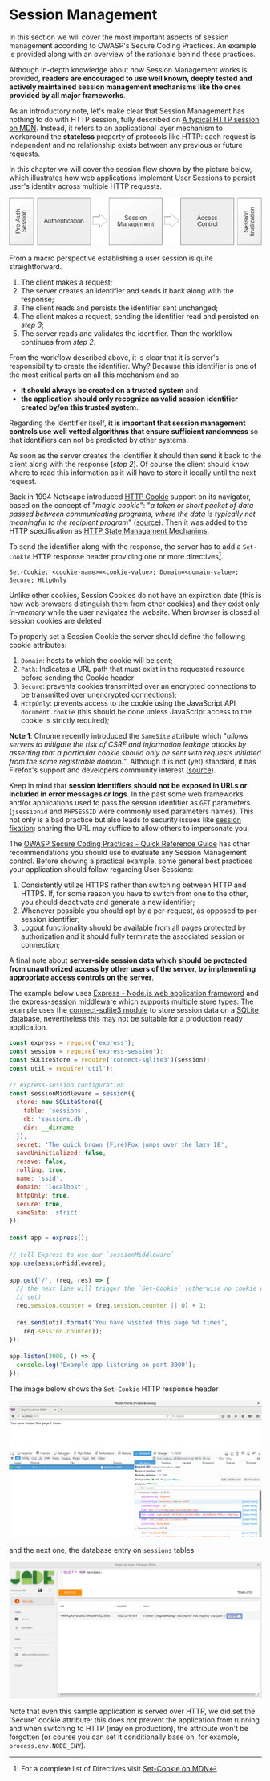 Session Management
==================

In this section we will cover the most important aspects of session management
according to OWASP's Secure Coding Practices. An example is provided along with
an overview of the rationale behind these practices.

Although in-depth knowledge about how Session Management works is provided,
**readers are encouraged to use well known, deeply tested and actively
maintained session management mechanisms like the ones provided by all major
frameworks**.

As an introductory note, let's make clear that Session Management has nothing
to do with HTTP session, fully described on [A typical HTTP session on MDN][1].
Instead, it refers to an applicational layer mechanism to workaround the
**stateless** property of protocols like HTTP: each request is independent and
no relationship exists between any previous or future requests.

In this chapter we will cover the session flow shown by the picture below,
which illustrates how web applications implement User Sessions to persist
user's identity across multiple HTTP requests.

![Session Flow][2]

From a macro perspective establishing a user session is quite straightforward.

1. The client makes a request;
2. The server creates an identifier and sends it back along with the response;
3. The client reads and persists the identifier sent unchanged;
4. The client makes a request, sending the identifier read and persisted on
   _step 3_;
5. The server reads and validates the identifier. Then the workflow continues
   from _step 2_.

From the workflow described above, it is clear that it is server's
responsibility to create the identifier. Why? Because this identifier is one of
the most critical parts on all this mechanism and so

* **it should always be created on a trusted system** and
* **the application should only recognize as valid session identifier created
  by/on this trusted system**.

Regarding the identifier itself, **it is important that session management
controls use well vetted algorithms that ensure sufficient randomness** so that
identifiers can not be predicted by other systems.

As soon as the server creates the identifier it should then send it back to the
client along with the response (_step 2_). Of course the client should know
where to read this information as it will have to store it locally until the
next request.

Back in 1994 Netscape introduced [HTTP Cookie][3] support on its navigator,
based on the concept of "_magic cookie_": "_a token or short packet of data
passed between communicating programs, where the data is typically not
meaningful to the recipient program_" ([source][4]). Then it was added to the
HTTP specification as [HTTP State Managament Mechanims][5].

To send the identifier along with the response, the server has to add a
`Set-Cookie` HTTP response header providing one or more directives[^1].

```
Set-Cookie: <cookie-name>=<cookie-value>; Domain=<domain-value>; Secure; HttpOnly
```

Unlike other cookies, Session Cookies do not have an expiration date (this is
how web browsers distinguish them from other cookies) and they exist only
_in-memory_ while the user navigates the website. When browser is closed all
session cookies are deleted

To properly set a Session Cookie the server should define the following cookie
attributes:

1. `Domain`: hosts to which the cookie will be sent;
2. `Path`: Indicates a URL path that must exist in the requested resource
   before sending the Cookie header
3. `Secure`: prevents cookies transmitted over an encrypted connections to be
   transmitted over unencrypted connections);
4. `HttpOnly`: prevents access to the cookie using the JavaScript API
   `document.cookie` (this should be done unless JavaScript access to the
   cookie is strictly required);

**Note 1**: Chrome recently introduced the `SameSite` attribute which "_allows
servers to mitigate the risk of CSRF and information leakage attacks by
asserting that a particular cookie should only be sent with requests initiated
from the same registrable domain._". Although it is not (yet) standard, it has
Firefox's support and developers community interest ([source][6]).

Keep in mind that **session identifiers should not be exposed in URLs or
included in error messages or logs**.
In the past some web frameworks and/or applications used to pass the session
identifier as `GET` parameters (`jsessionid` and `PHPSESSID` were commonly used
parameters names). This not only is a bad practice but also leads to security
issues like [session fixation][7]: sharing the URL may suffice to allow others
to impersonate you.

The [OWASP Secure Coding Practices - Quick Reference Guide][8] has other
recommendations you should use to evaluate any Session Management control.
Before showing a practical example, some general best practices your
application should follow regarding User Sessions:

1. Consistently utilize HTTPS rather than switching between HTTP and HTTPS. If,
   for some reason you have to switch from one to the other, you should
   deactivate and generate a new identifier;
2. Whenever possible you should opt by a per-request, as opposed to per-session
   identifier;
3. Logout functionality should be available from all pages protected by
   authorization and it should fully terminate the associated session or
   connection;

A final note about **server-side session data which should be protected from
unauthorized access by other users of the server, by implementing appropriate
access controls on the server**.

The example below uses [Express - Node.js web application frameword][9] and the
[express-session middleware][10] which supports multiple store types. The
example uses the [connect-sqlite3 module][11] to store session data on a
[SQLite][12] database, nevertheless this may not be suitable for a production
ready application.

```javascript
const express = require('express');
const session = require('express-session');
const SQLiteStore = require('connect-sqlite3')(session);
const util = require('util');

// express-session configuration
const sessionMiddleware = session({
  store: new SQLiteStore({
    table: 'sessions',
    db: 'sessions.db',
    dir: __dirname
  }),
  secret: 'The quick brown (Fire)Fox jumps over the lazy IE',
  saveUninitialized: false,
  resave: false,
  rolling: true,
  name: 'ssid',
  domain: 'localhost',
  httpOnly: true,
  secure: true,
  sameSite: 'strict'
});

const app = express();

// tell Express to use our `sessionMiddleware`
app.use(sessionMiddleware);

app.get('/', (req, res) => {
  // the next line will trigger the `Set-Cookie` (otherwise no cookie would be
  // set)
  req.session.counter = (req.session.counter || 0) + 1;

  res.send(util.format('You have visited this page %d times',
    req.session.counter));
});

app.listen(3000, () => {
  console.log('Example app listening on port 3000');
});
```
The image below shows the `Set-Cookie` HTTP response header

![`Set-Cookie HTTP response header][13]

and the next one, the database entry on `sessions` tables

![entry on database `sessions` table][14]

Note that even this sample application is served over HTTP, we did set the
'Secure' cookie attribute: this does not prevent the application from running
and when switching to HTTP (may on production), the attribute won't be
forgotten (or course you can set it conditionally base on, for example,
`process.env.NODE_ENV`).

[^1]: For a complete list of Directives visit [Set-Cookie on MDN][15]

[1]: https://developer.mozilla.org/en-US/docs/Web/HTTP/Session
[2]: images/session-flow.png
[3]: https://en.wikipedia.org/wiki/HTTP_cookie
[4]: https://en.wikipedia.org/wiki/Magic_cookie
[5]: https://tools.ietf.org/html/rfc6265
[6]: https://www.chromestatus.com/feature/4672634709082112
[7]: https://www.owasp.org/index.php/Session_fixation
[8]: https://www.owasp.org/index.php/OWASP_Secure_Coding_Practices_-_Quick_Reference_Guide
[9]: https://expressjs.com/
[10]: https://www.npmjs.com/package/express-session
[11]: https://www.npmjs.com/package/connect-sqlite3
[12]: https://www.sqlite.org/
[13]: images/browser-set-cookie.png
[14]: images/database-session-entry.png
[15]: https://developer.mozilla.org/en-US/docs/Web/HTTP/Headers/Set-Cookie#Directives
